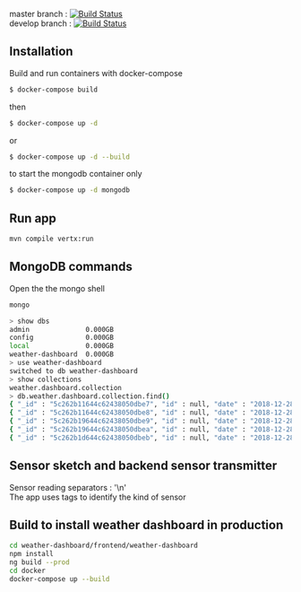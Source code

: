 master branch : [![Build Status](https://travis-ci.org/FabreFrederic/weather-dashboard.svg?branch=master)](https://travis-ci.org/FabreFrederic/weather-dashboard)
<br />
develop branch : [![Build Status](https://travis-ci.org/FabreFrederic/weather-dashboard.svg?branch=develop)](https://travis-ci.org/FabreFrederic/weather-dashboard)
<br />

## Installation

Build and run containers with docker-compose 

```bash
$ docker-compose build
```
then
```bash
$ docker-compose up -d
```
or
```bash
$ docker-compose up -d --build
```

to start the mongodb container only
```bash
$ docker-compose up -d mongodb
```

## Run app
```bash
mvn compile vertx:run
```


## MongoDB commands

Open the the mongo shell
```bash
mongo
```
```bash
> show dbs
admin              0.000GB
config             0.000GB
local              0.000GB
weather-dashboard  0.000GB
> use weather-dashboard
switched to db weather-dashboard
> show collections
weather.dashboard.collection
> db.weather.dashboard.collection.find()
{ "_id" : "5c262b11644c62438050dbe7", "id" : null, "date" : "2018-12-28T13:54:25.033Z", "value" : "4", "sensorEnvironment" : "AIR" }
{ "_id" : "5c262b11644c62438050dbe8", "id" : null, "date" : "2018-12-28T13:54:25.033Z", "value" : "6", "sensorEnvironment" : "WATER" }
{ "_id" : "5c262b19644c62438050dbe9", "id" : null, "date" : "2018-12-28T13:54:33.337Z", "value" : "1", "sensorEnvironment" : "WATER" }
{ "_id" : "5c262b19644c62438050dbea", "id" : null, "date" : "2018-12-28T13:54:33.337Z", "value" : "5", "sensorEnvironment" : "AIR" }
{ "_id" : "5c262b1d644c62438050dbeb", "id" : null, "date" : "2018-12-28T13:54:37.050Z", "value" : "1", "sensorEnvironment" : "WATER" }
```

## Sensor sketch and backend sensor transmitter
Sensor reading separators : '\n' <br />
The app uses tags to identify the kind of sensor

## Build to install weather dashboard in production
```bash
cd weather-dashboard/frontend/weather-dashboard
npm install
ng build --prod
cd docker
docker-compose up --build


```